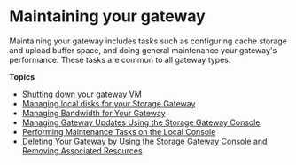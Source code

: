 # Maintaining your gateway<a name="maintaining-gateway"></a>

Maintaining your gateway includes tasks such as configuring cache storage and upload buffer space, and doing general maintenance your gateway's performance\. These tasks are common to all gateway types\.

**Topics**
+ [Shutting down your gateway VM](MaintenanceShutDown-common.md)
+ [Managing local disks for your Storage Gateway](ManagingLocalStorage-common.md)
+ [Managing Bandwidth for Your Gateway](MaintenanceUpdateBandwidth-common.md)
+ [Managing Gateway Updates Using the Storage Gateway Console](MaintenanceManagingUpdate-common.md)
+ [Performing Maintenance Tasks on the Local Console](manage-on-premises.md)
+ [Deleting Your Gateway by Using the Storage Gateway Console and Removing Associated Resources](deleting-gateway-common.md)